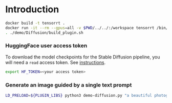 # Introduction

```bash
docker build -t tensorrt .
docker run -it --rm --gpus=all -v $PWD/../../:/workspace tensorrt /bin/bash
. ./demo/Diffusion/build_plugin.sh
```
### HuggingFace user access token

To download the model checkpoints for the Stable Diffusion pipeline, you will need a `read` access token. See [instructions](https://huggingface.co/docs/hub/security-tokens).

```bash
export HF_TOKEN=<your access token>
```

### Generate an image guided by a single text prompt

```bash
LD_PRELOAD=${PLUGIN_LIBS} python3 demo-diffusion.py "a beautiful photograph of Mt. Fuji during cherry blossom" -v --model_name_or_path="src/weights-66000" --build-preview-features --hf-token=$HF_TOKEN
```
